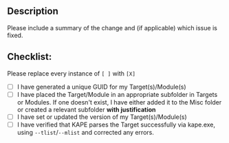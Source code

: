 ## Description

Please include a summary of the change and (if applicable) which issue is fixed.

## Checklist:
Please replace every instance of `[ ]` with `[X]`

- [ ] I have generated a unique GUID for my Target(s)/Module(s)
- [ ] I have placed the Target/Module in an appropriate subfolder in Targets or Modules. If one doesn't exist, I have either added it to the Misc folder or created a relevant subfolder **with justification**
- [ ] I have set or updated the version of my Target(s)/Module(s)
- [ ] I have verified that KAPE parses the Target successfully via kape.exe, using `--tlist`/`--mlist` and corrected any errors. 
